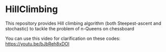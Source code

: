 # HillClimbing
This repository provides Hill climbing algorithm (both Steepest-ascent and stochastic) to tackle the problem of n-Queens on chessboard

You can use this video for clarification on these codes: https://youtu.be/bJbReh8xDOI

